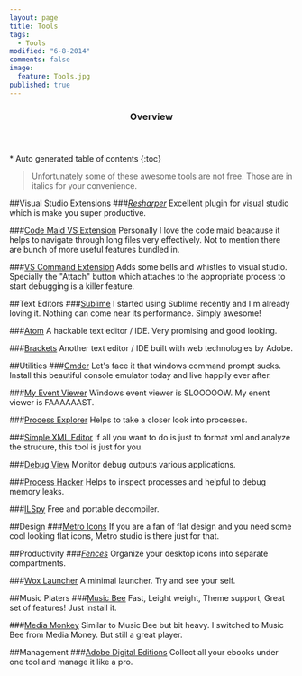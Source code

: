 ```yaml
---
layout: page
title: Tools
tags: 
  - Tools
modified: "6-8-2014"
comments: false
image: 
  feature: Tools.jpg
published: true
---
```


<section id="table-of-contents" class="toc">
  <header>
    <h3>Overview</h3>
  </header>
<div id="drawer" markdown="1">
*  Auto generated table of contents
{:toc}
</div>
</section><!-- /#table-of-contents -->

> Unfortunately some of these awesome tools are not free. Those are in italics for your convenience.

##Visual Studio Extensions
###_[Resharper](http://www.jetbrains.com/resharper/)_
Excellent plugin for visual studio which is make you super productive.

###[Code Maid VS Extension](http://www.codemaid.net/)
Personally I love the code maid beacause it helps to navigate through long files very effectively. Not to mention there are bunch of more useful features bundled in. 
 
###[VS Command Extension](http://vscommands.squaredinfinity.com/)
Adds some bells and whistles to visual studio. Specially the "Attach" button which attaches to the appropriate process to start debugging is a killer feature.

##Text Editors
###[Sublime](http://www.sublimetext.com/)
I started using Sublime recently and I'm already loving it. Nothing can come near its performance. Simply awesome!

###[Atom](http://atom.io/)
A hackable text editor / IDE. Very promising and good looking.

###[Brackets](http://brackets.io/?lang=en)
Another text editor / IDE built with web technologies by Adobe.

##Utilities
###[Cmder](http://bliker.github.io/cmder/)
Let's face it that windows command prompt sucks. Install this beautiful console emulator today and live happily ever after.

###[My Event Viewer](http://www.nirsoft.net/utils/my_event_viewer.html)
Windows event viewer is SLOOOOOW. My enent viewer is FAAAAAAST.

###[Process Explorer](http://technet.microsoft.com/en-us/sysinternals/bb896653.aspx)
Helps to take a closer look into processes.

###[Simple XML Editor](http://www.firstobject.com/dn_editor.htm)
If all you want to do is just to format xml and analyze the strucure, this tool is just for you.

###[Debug View](http://technet.microsoft.com/en-us/sysinternals/bb896647.aspx)
Monitor debug outputs various applications.

###[Process Hacker](http://processhacker.sourceforge.net/)
Helps to inspect processes and helpful to debug memory leaks.

###[ILSpy](http://ilspy.net/)
Free and portable decompiler.

##Design
###[Metro Icons](http://www.syncfusion.com/downloads/metrostudio)
If you are a fan of flat design and you need some cool looking flat icons, Metro studio is there just for that.

##Productivity
###_[Fences](http://www.stardock.com/products/fences/)_
Organize your desktop icons into separate compartments.

###[Wox Launcher](https://www.getwox.com/)
A minimal launcher. Try and see your self.

##Music Platers
###[Music Bee](http://getmusicbee.com/)
Fast, Leight weight, Theme support, Great set of features! Just install it.

###[Media Monkey](http://www.mediamonkey.com/)
Similar to Music Bee but bit heavy. I switched to Music Bee from Media Money. But still a great player.

##Management
###[Adobe Digital Editions](http://www.adobe.com/solutions/ebook/digital-editions.html)
Collect all your ebooks under one tool and manage it like a pro. 